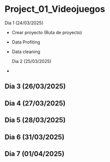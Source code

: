 # Project_01_Videojuegos



  Dia 1 (24/03/2025)
- Crear proyecto (Ruta de proyecto)
- Data Profiting
- Data cleaning

  Dia 2 (25/03/2025)
- 

  Dia 3 (26/03/2025)
- 

  Dia 4 (27/03/2025)
- 

  Dia 5 (28/03/2025)
- 

  Dia 6 (31/03/2025)
- 

  Dia 7 (01/04/2025)
- 
